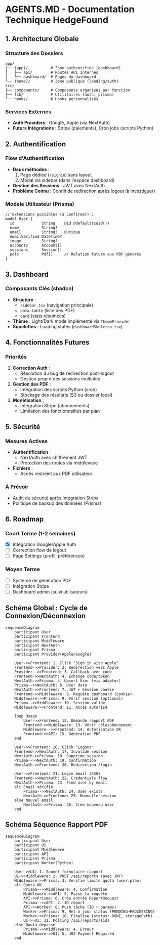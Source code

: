 # AGENTS.MD - Documentation Technique HedgeFound

## 1. Architecture Globale
### Structure des Dossiers
```
app/
├── (app)/          # Zone authentifiée (dashboard)
│   ├── api/        # Routes API internes
│   └── dashboard/  # Pages du dashboard
└── (home)/         # Zone publique (landing/auth)
src/
├── components/     # Composants organisés par fonction
├── lib/            # Utilitaires (auth, prisma)
└── hooks/          # Hooks personnalisés
```

### Services Externes
- **Auth Providers** : Google, Apple (via NextAuth)
- **Futurs Intégrations** : Stripe (paiements), Cron jobs (scripts Python)

## 2. Authentification
### Flow d'Authentification
- **Deux méthodes** :
  1. Page dédiée (`/signin`) sans layout
  2. Modal via sidebar (dans l'espace dashboard)
- **Gestion des Sessions** : JWT avec NextAuth
- **Problème Connu** : Conflit de redirection après logout (à investiguer)

### Modèle Utilisateur (Prisma)
```prisma
// Extensions possibles (à confirmer) :
model User {
  id            String    @id @default(cuid())
  name          String?
  email         String?   @unique
  emailVerified DateTime?
  image         String?
  accounts      Account[]
  sessions      Session[]
  pdfs          Pdf[]     // Relation future aux PDF générés
}
```

## 3. Dashboard
### Composants Clés (shadcn)
- **Structure** :
  - `sidebar.tsx` (navigation principale)
  - `data-table` (liste des PDF)
  - `card` (stats résumées)
- **Thème** : Light/Dark mode implémenté via `ThemeProvider`
- **Squelettes** : Loading states (`dashboardSkeleton.tsx`)

## 4. Fonctionnalités Futures
### Priorités
1. **Correction Auth** : 
   - Résolution du bug de redirection post-logout
   - Gestion propre des sessions multiples
2. **Gestion des PDF** :
   - Intégration des scripts Python (cron)
   - Stockage des résultats (S3 ou dossier local)
3. **Monétisation** :
   - Intégration Stripe (abonnements)
   - Limitation des fonctionnalités par plan

## 5. Sécurité
### Mesures Actives
- **Authentification** : 
  - NextAuth avec chiffrement JWT
  - Protection des routes via middleware
- **Fichiers** : 
  - Accès restreint aux PDF utilisateur

### À Prévoir
- Audit de sécurité après intégration Stripe
- Politique de backup des données (Prisma)

## 6. Roadmap
### Court Terme (1-2 semaines)
- [x] Intégration Google/Apple Auth
- [ ] Correction flow de logout
- [ ] Page Settings (profil, préférences)

### Moyen Terme
- [ ] Système de génération PDF
- [ ] Intégration Stripe
- [ ] Dashboard admin (suivi utilisateurs)

## Schéma Global : Cycle de Connexion/Déconnexion
```mermaid
sequenceDiagram
    participant User
    participant Frontend
    participant Middleware
    participant NextAuth
    participant Prisma
    participant Provider(Apple/Google)

    User->>Frontend: 1. Click "Sign in with Apple"
    Frontend->>Provider: 2. Redirection vers Apple
    Provider-->>Frontend: 3. Callback avec code
    Frontend->>NextAuth: 4. Échange code/token
    NextAuth->>Prisma: 5. Upsert User (via adapter)
    Prisma-->>NextAuth: 6. User data
    NextAuth->>Frontend: 7. JWT + Session cookie
    Frontend->>Middleware: 8. Requête dashboard (cookie)
    Middleware->>Prisma: 9. Vérif session (optional)
    Prisma-->>Middleware: 10. Session valide
    Middleware->>Frontend: 11. Accès autorisé

    loop Usage
        User->>Frontend: 12. Demande rapport PDF
        Frontend->>Middleware: 13. Vérif rôle/abonnement
        Middleware-->>Frontend: 14. Autorisation OK
        Frontend->>API: 15. Génération PDF
    end

    User->>Frontend: 16. Click "Logout"
    Frontend->>NextAuth: 17. Invalide session
    NextAuth->>Prisma: 18. Supprime session
    Prisma-->>NextAuth: 19. Confirmation
    NextAuth->>Frontend: 20. Redirection /login

    User->>Frontend: 21. Login email (SSO)
    Frontend->>NextAuth: 22. Credentials flow
    NextAuth->>Prisma: 23. Find user by email
    alt Email vérifié
        Prisma-->>NextAuth: 24. User exists
        NextAuth->>Frontend: 25. Nouvelle session
    else Nouvel email
        NextAuth->>Prisma: 26. Crée nouveau user
    end
```

## Schéma Séquence Rapport PDF
```mermaid
sequenceDiagram
    participant User
    participant UI
    participant Middleware
    participant API
    participant Prisma
    participant Worker(Python)

    User->>UI: 1. Soumet formulaire rapport
    UI->>Middleware: 2. POST /api/reports (avec JWT)
    Middleware->>Prisma: 3. Vérifie limite quota (user.plan)
    alt Quota OK
        Prisma-->>Middleware: 4. Confirmation
        Middleware->>API: 5. Passe la requête
        API->>Prisma: 6. Crée entrée ReportRequest
        Prisma-->>API: 7. ID report
        API->>Worker: 8. Push tâche (ID + params)
        Worker->>Prisma: 9. Met à jour status (PENDING→PROCESSING)
        Worker->>Prisma: 10. Finalise (status: DONE, storagePath)
        UI->>UI: 11. Polling /api/reports/{id}
    else Quota dépassé
        Prisma-->>Middleware: 4. Erreur
        Middleware->>UI: 5. 402 Payment Required
    end
```
